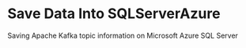 # Save Data Into SQLServerAzure

Saving Apache Kafka topic information on Microsoft Azure SQL Server
